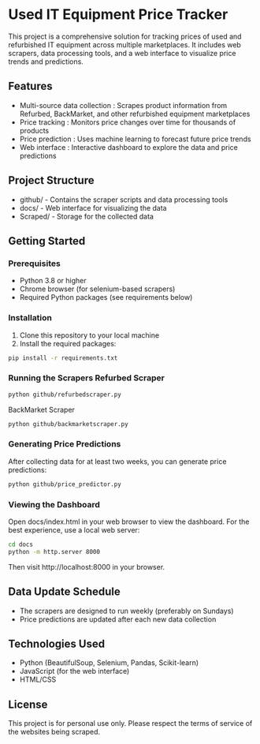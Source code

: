 # Used IT Equipment Price Tracker
This project is a comprehensive solution for tracking prices of used and refurbished IT equipment across multiple marketplaces. It includes web scrapers, data processing tools, and a web interface to visualize price trends and predictions.

## Features
- Multi-source data collection : Scrapes product information from Refurbed, BackMarket, and other refurbished equipment marketplaces
- Price tracking : Monitors price changes over time for thousands of products
- Price prediction : Uses machine learning to forecast future price trends
- Web interface : Interactive dashboard to explore the data and price predictions
## Project Structure
- github/ - Contains the scraper scripts and data processing tools
- docs/ - Web interface for visualizing the data
- Scraped/ - Storage for the collected data
## Getting Started
### Prerequisites
- Python 3.8 or higher
- Chrome browser (for selenium-based scrapers)
- Required Python packages (see requirements below)
### Installation
1. Clone this repository to your local machine
2. Install the required packages:
```bash
pip install -r requirements.txt
```

### Running the Scrapers Refurbed Scraper
```bash
python github/refurbedscraper.py
```
 BackMarket Scraper
```bash
python github/backmarketscraper.py
 ```

### Generating Price Predictions
After collecting data for at least two weeks, you can generate price predictions:

```bash
python github/price_predictor.py
 ```

### Viewing the Dashboard
Open docs/index.html in your web browser to view the dashboard. For the best experience, use a local web server:

```bash
cd docs
python -m http.server 8000
 ```

Then visit http://localhost:8000 in your browser.

## Data Update Schedule
- The scrapers are designed to run weekly (preferably on Sundays)
- Price predictions are updated after each new data collection
## Technologies Used
- Python (BeautifulSoup, Selenium, Pandas, Scikit-learn)
- JavaScript (for the web interface)
- HTML/CSS
## License
This project is for personal use only. Please respect the terms of service of the websites being scraped.